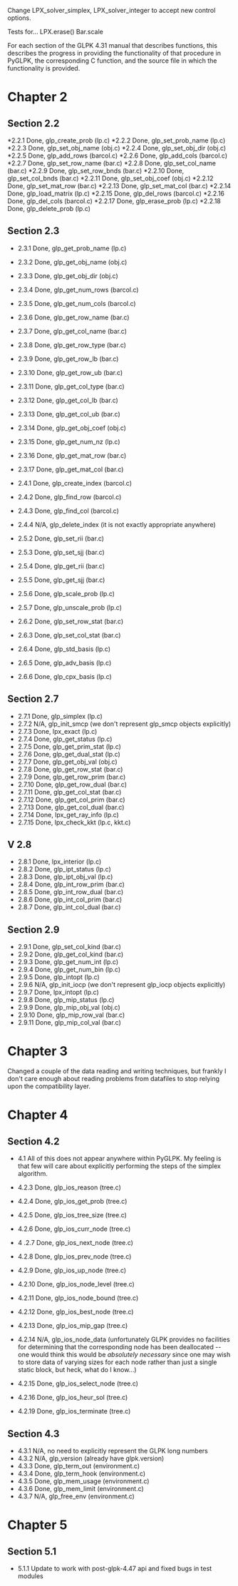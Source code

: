 Change LPX_solver_simplex, LPX_solver_integer to accept new control options.

Tests for...
LPX.erase()
Bar.scale

For each section of the GLPK 4.31 manual that describes functions, this describes the progress in providing the functionality of that procedure in PyGLPK, the corresponding C function, and the source file in which the functionality is provided.

# Chapter 2
## Section 2.2
*2.2.1  Done, glp_create_prob (lp.c)
*2.2.2  Done, glp_set_prob_name (lp.c)
*2.2.3  Done, glp_set_obj_name (obj.c)
*2.2.4  Done, glp_set_obj_dir (obj.c)
*2.2.5  Done, glp_add_rows (barcol.c)
*2.2.6  Done, glp_add_cols (barcol.c)
*2.2.7  Done, glp_set_row_name (bar.c)
*2.2.8  Done, glp_set_col_name (bar.c)
*2.2.9  Done, glp_set_row_bnds (bar.c)
*2.2.10 Done, glp_set_col_bnds (bar.c)
*2.2.11 Done, glp_set_obj_coef (obj.c)
*2.2.12 Done, glp_set_mat_row (bar.c)
*2.2.13 Done, glp_set_mat_col (bar.c)
*2.2.14 Done, glp_load_matrix (lp.c)
*2.2.15 Done, glp_del_rows (barcol.c)
*2.2.16 Done, glp_del_cols (barcol.c)
*2.2.17 Done, glp_erase_prob (lp.c)
*2.2.18 Done, glp_delete_prob (lp.c)

## Section 2.3
* 2.3.1  Done, glp_get_prob_name (lp.c)
* 2.3.2  Done, glp_get_obj_name (obj.c)
* 2.3.3  Done, glp_get_obj_dir (obj.c)
* 2.3.4  Done, glp_get_num_rows (barcol.c)
* 2.3.5  Done, glp_get_num_cols (barcol.c)
* 2.3.6  Done, glp_get_row_name (bar.c)
* 2.3.7  Done, glp_get_col_name (bar.c)
* 2.3.8  Done, glp_get_row_type (bar.c)
* 2.3.9  Done, glp_get_row_lb (bar.c)
* 2.3.10 Done, glp_get_row_ub (bar.c)
* 2.3.11 Done, glp_get_col_type (bar.c)
* 2.3.12 Done, glp_get_col_lb (bar.c)
* 2.3.13 Done, glp_get_col_ub (bar.c)
* 2.3.14 Done, glp_get_obj_coef (obj.c)
* 2.3.15 Done, glp_get_num_nz (lp.c)
* 2.3.16 Done, glp_get_mat_row (bar.c)
* 2.3.17 Done, glp_get_mat_col (bar.c)
  
* 2.4.1  Done, glp_create_index (barcol.c)
* 2.4.2  Done, glp_find_row (barcol.c)
* 2.4.3  Done, glp_find_col (barcol.c)
* 2.4.4  N/A, glp_delete_index (it is not exactly appropriate anywhere)
  
* 2.5.2  Done, glp_set_rii (bar.c)
* 2.5.3  Done, glp_set_sjj (bar.c)
* 2.5.4  Done, glp_get_rii (bar.c)
* 2.5.5  Done, glp_get_sjj (bar.c)
* 2.5.6  Done, glp_scale_prob (lp.c)
* 2.5.7  Done, glp_unscale_prob (lp.c)
  
* 2.6.2  Done, glp_set_row_stat (bar.c)
* 2.6.3  Done, glp_set_col_stat (bar.c)
* 2.6.4  Done, glp_std_basis (lp.c)
* 2.6.5  Done, glp_adv_basis (lp.c)
* 2.6.6  Done, glp_cpx_basis (lp.c)

## Section 2.7
* 2.7.1  Done, glp_simplex (lp.c)
* 2.7.2  N/A, glp_init_smcp (we don't represent glp_smcp objects explicitly)
* 2.7.3  Done, lpx_exact (lp.c)
* 2.7.4  Done, glp_get_status (lp.c)
* 2.7.5  Done, glp_get_prim_stat (lp.c)
* 2.7.6  Done, glp_get_dual_stat (lp.c)
* 2.7.7  Done, glp_get_obj_val (obj.c)
* 2.7.8  Done, glp_get_row_stat (bar.c)
* 2.7.9  Done, glp_get_row_prim (bar.c)
* 2.7.10 Done, glp_get_row_dual (bar.c)
* 2.7.11 Done, glp_get_col_stat (bar.c)
* 2.7.12 Done, glp_get_col_prim (bar.c)
* 2.7.13 Done, glp_get_col_dual (bar.c)
* 2.7.14 Done, lpx_get_ray_info (lp.c)
* 2.7.15 Done, lpx_check_kkt (lp.c, kkt.c)

## V 2.8
* 2.8.1  Done, lpx_interior (lp.c)
* 2.8.2  Done, glp_ipt_status (lp.c)
* 2.8.3  Done, glp_ipt_obj_val (lp.c)
* 2.8.4  Done, glp_int_row_prim (bar.c)
* 2.8.5  Done, glp_int_row_dual (bar.c)
* 2.8.6  Done, glp_int_col_prim (bar.c)
* 2.8.7  Done, glp_int_col_dual (bar.c)

## Section 2.9
* 2.9.1  Done, glp_set_col_kind (bar.c)
* 2.9.2  Done, glp_get_col_kind (bar.c)
* 2.9.3  Done, glp_get_num_int (lp.c)
* 2.9.4  Done, glp_get_num_bin (lp.c)
* 2.9.5  Done, glp_intopt (lp.c)
* 2.9.6  N/A, glp_init_iocp (we don't represent glp_iocp objects explicitly)
* 2.9.7  Done, lpx_intopt (lp.c)
* 2.9.8  Done, glp_mip_status (lp.c)
* 2.9.9  Done, glp_mip_obj_val (obj.c)
* 2.9.10 Done, glp_mip_row_val (bar.c)
* 2.9.11 Done, glp_mip_col_val (bar.c)

# Chapter 3
Changed a couple of the data reading and writing techniques, but frankly I don't care enough about reading problems from datafiles to stop relying upon the compatibility layer.

# Chapter 4
## Section 4.2
* 4.1 All of this does not appear anywhere within PyGLPK.  My feeling is that few will care about explicitly performing the steps of the simplex algorithm.

* 4.2.3  Done, glp_ios_reason (tree.c)
* 4.2.4  Done, glp_ios_get_prob (tree.c)
* 4.2.5  Done, glp_ios_tree_size (tree.c)
* 4.2.6  Done, glp_ios_curr_node (tree.c)
* 4 .2.7  Done, glp_ios_next_node (tree.c)
* 4.2.8  Done, glp_ios_prev_node (tree.c)
* 4.2.9  Done, glp_ios_up_node (tree.c)
* 4.2.10 Done, glp_ios_node_level (tree.c)
* 4.2.11 Done, glp_ios_node_bound (tree.c)
* 4.2.12 Done, glp_ios_best_node (tree.c)
* 4.2.13 Done, glp_ios_mip_gap (tree.c)
* 4.2.14 N/A, glp_ios_node_data (unfortunately GLPK provides no facilities for determining that the corresponding node has been deallocated -- one would think this would be *absolutely necessary* since one may wish to store data of varying sizes for each node rather than just a single static block, but heck, what do I know...)
* 4.2.15 Done, glp_ios_select_node (tree.c)
* 4.2.16 Done, glp_ios_heur_sol (tree.c)
* 4.2.19 Done, glp_ios_terminate (tree.c)

## Section 4.3
* 4.3.1 N/A, no need to explicitly represent the GLPK long numbers
* 4.3.2 N/A, glp_version (already have glpk.version)
* 4.3.3 Done, glp_term_out (environment.c)
* 4.3.4 Done, glp_term_hook (environment.c)
* 4.3.5 Done, glp_mem_usage (environment.c)
* 4.3.6 Done, glp_mem_limit (environment.c)
* 4.3.7 N/A, glp_free_env (environment.c)

# Chapter 5
## Section 5.1
* 5.1.1 Update to work with post-glpk-4.47 api and fixed bugs in test modules
